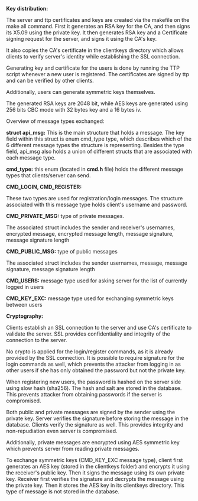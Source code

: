 **Key distribution:**

The server and ttp certificates and keys are created via the makefile on
the make all command. First it generates an RSA key for the CA, and then
signs its X5.09 using the private key. It then generates RSA key and a
Certificate signing request for the server, and signs it using the CA's
key.

It also copies the CA's certificate in the clientkeys directory which
allows clients to verify server's identity while establishing the SSL
connection.

Generating key and certificate for the users is done by running the TTP
script whenever a new user is registered. The certificates are signed by
ttp and can be verified by other clients.

Additionally, users can generate symmetric keys themselves.

The generated RSA keys are 2048 bit, while AES keys are generated using
256 bits CBC mode with 32 bytes key and a 16 bytes iv.

Overview of message types exchanged:

**struct api_msg:** This is the main structure that holds a message. The
key field within this struct is enum cmd_type type, which describes
which of the 6 different message types the structure is representing.
Besides the type field, api_msg also holds a union of different structs
that are associated with each message type.

**cmd_type:** this enum (located in **cmd.h** file) holds the
different message types that clients/server can send.

**CMD_LOGIN, CMD_REGISTER:**

These two types are used for registration/login messages. The structure
associated with this message type holds client's username and password.

**CMD_PRIVATE_MSG:** type of private messages.

The associated struct includes the sender and receiver's usernames,
encrypted message, encrypted message length, message signature, message
signature length

**CMD_PUBLIC_MSG:** type of public messages

The associated struct includes the sender usernames, message, message
signature, message signature length

**CMD_USERS:** message type used for asking server for the list of
currently logged in users

**CMD_KEY_EXC:** message type used for exchanging symmetric keys between
users

**Cryptography:**

Clients establish an SSL connection to the server and use CA's
certificate to validate the server. SSL provides confidentiality and
integrity of the connection to the server.

No crypto is applied for the login/register commands, as it is already
provided by the SSL connection. It is possible to require signature for
the login commands as well, which prevents the attacker from logging in
as other users if she has only obtained the password but not the private
key.

When registering new users, the password is hashed on the server side
using slow hash (sha256). The hash and salt are stored in the database.
This prevents attacker from obtaining passwords if the server is
compromised.

Both public and private messages are signed by the sender using the
private key. Server verifies the signature before storing the message in
the database. Clients verify the signature as well. This provides
integrity and non-repudiation even server is compromised.

Additionally, private messages are encrypted using AES symmetric key
which prevents server from reading private messages.

To exchange symmetric keys (CMD_KEY_EXC message type), client first
generates an AES key (stored in the clientkeys folder) and encrypts it
using the receiver's public key. Then it signs the message using its own
private key. Receiver first verifies the signature and decrypts the
message using the private key. Then it stores the AES key in its
clientkeys directory. This type of message is not stored in the
database.
